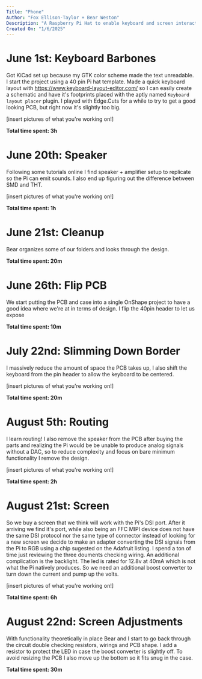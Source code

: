 ```yaml
---
Title: "Phone"
Author: "Fox Ellison-Taylor + Bear Weston"
Description: "A Raspberry Pi Hat to enable keyboard and screen interaction."
Created On: "1/6/2025"
---
```


# June 1st: Keyboard Barbones

Got KiCad set up because my GTK color scheme made the text unreadable. I start
the project using a 40 pin Pi hat template. Made a quick keyboard layout with
https://www.keyboard-layout-editor.com/ so I can easily create a schematic and
have it's footprints placed with the aptly named `Keyboard layout placer`
plugin. I played with Edge.Cuts for a while to try to get a good looking PCB,
but right now it's slightly too big. 

[insert pictures of what you're working on!]

**Total time spent: 3h**

# June 20th: Speaker

Following some tutorials online I find speaker + amplifier setup to replicate so
the Pi can emit sounds. I also end up figuring out the difference between SMD
and THT.

[insert pictures of what you're working on!]

**Total time spent: 1h**

# June 21st: Cleanup

Bear organizes some of our folders and looks through the design.

**Total time spent: 20m**

# June 26th: Flip PCB 

We start putting the PCB and case into a single OnShape project to have a good
idea where we're at in terms of design. I flip the 40pin header to let us expose

**Total time spent: 10m**

# July 22nd: Slimming Down Border

I massively reduce the amount of space the PCB takes up, I also shift the
keyboard from the pin header to allow the keyboard to be centered.

[insert pictures of what you're working on!]

**Total time spent: 20m**

# August 5th: Routing

I learn routing! I also remove the speaker from the PCB after buying the parts
and realizing the Pi would be be unable to produce analog signals without a DAC,
so to reduce complexity and focus on bare minimum functionality I remove the
design.

[insert pictures of what you're working on!]

**Total time spent: 2h**

# August 21st: Screen 

So we buy a screen that we think will work with the Pi's DSI port. After it
arriving we find it's port, while also being an FFC MIPI device does not have
the same DSI protocol nor the same type of connector instead of looking for a
new screen we decide to make an adapter converting the DSI signals from the Pi
to RGB using a chip sugested on the Adafruit listing. I spend a ton of time just
reviewing the three douments checking wiring. An additional complication is the
backlight. The led is rated for 12.8v at 40mA which is not what the Pi natively
produces. So we need an additional boost converter to turn down the current and
pump up the volts.

[insert pictures of what you're working on!]

**Total time spent: 6h**


# August 22nd: Screen Adjustments

With functionality theoretically in place Bear and I start to go back through
the circuit double checking resistors, wirings and PCB shape. I add a resistor
to protect the LED in case the boost converter is slightly off. To avoid
resizing the PCB I also move up the bottom so it fits snug in the case.

**Total time spent: 30m**
